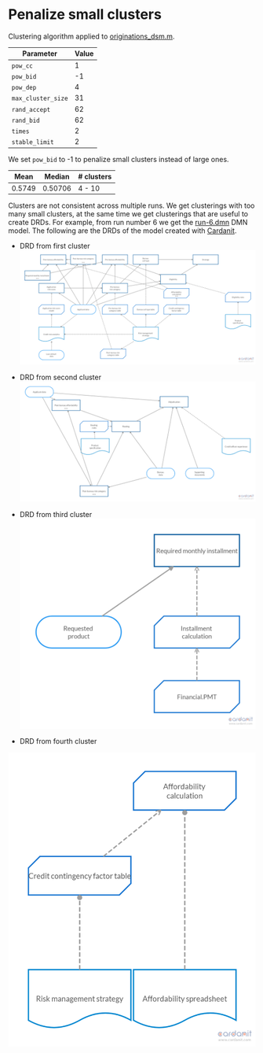 # Penalize small clusters

Clustering algorithm applied to [originations_dsm.m](/dsm/originations_dsm.m).

| **Parameter** | **Value** |
| --- | --- |
| `pow_cc`           |     1 |
| `pow_bid`          |    -1 |
| `pow_dep`          |     4 |
| `max_cluster_size` |    31 |
| `rand_accept`      |    62 |
| `rand_bid`         |    62 |
| `times`            |     2 |
| `stable_limit`     |     2 |

We set `pow_bid` to -1 to penalize small clusters instead of large ones.

| **Mean** | **Median** | **# clusters** |
| -- | -- | -- |
| 0.5749 | 0.50706 | 4 - 10 |

Clusters are not consistent across multiple runs. We get clusterings with too many small clusters, at the same time we get clusterings that are useful to create DRDs. For example, from run number 6 we get the [run-6.dmn](dmn/run-6.dmn) DMN model. The following are the DRDs of the model created with [Cardanit](https://www.cardanit.com).

- DRD from first cluster
![DRD from first cluster](dmn/drd-1.png)

- DRD from second cluster
![DRD from second cluster](dmn/drd-2.png)

- DRD from third cluster
![DRD from third cluster](dmn/drd-3.png)

- DRD from fourth cluster

![DRD from fourth cluster](dmn/drd-4.png)

